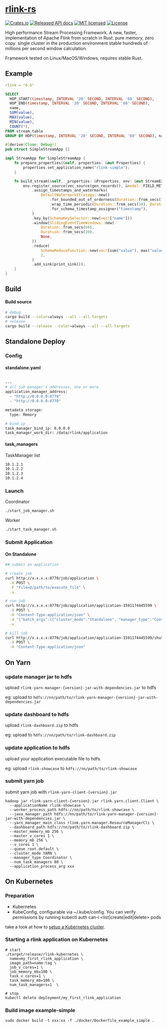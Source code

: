 # [rlink-rs](https://rlink.rs)

[![Crates.io](https://img.shields.io/crates/v/rlink?color=blue)](https://crates.io/crates/rlink)
[![Released API docs](https://docs.rs/rlink/badge.svg)](https://docs.rs/rlink-core)
[![MIT licensed](https://img.shields.io/badge/license-MIT-blue.svg)](./LICENSE-MIT)
[![License](https://img.shields.io/badge/License-Apache%202.0-blue.svg)](./LICENSE-APACHE)

High performance Stream Processing Framework. A new, faster, implementation of Apache Flink from scratch in Rust. 
pure memory, zero copy. single cluster in the production environment stable hundreds of millions per second window calculation.

Framework tested on Linux/MacOS/Windows, requires stable Rust.

## Example

```yaml
rlink = "0.6"
```

```sql
SELECT
  HOP_START(timestamp, INTERVAL '20' SECOND, INTERVAL '60' SECOND),
  HOP_END(timestamp, INTERVAL '20' SECOND, INTERVAL '60' SECOND),
  name,
  SUM(value),
  MAX(value),
  MIN(value),
  COUNT(*),
FROM stream_table
GROUP BY HOP(timestamp, INTERVAL '20' SECOND, INTERVAL '60' SECOND), name
```

```rust
#[derive(Clone, Debug)]
pub struct SimpleStreamApp {}

impl StreamApp for SimpleStreamApp {
    fn prepare_properties(&self, properties: &mut Properties) {
        properties.set_application_name("rlink-simple");
    }

    fn build_stream(&self, _properties: &Properties, env: &mut StreamExecutionEnvironment) {
        env.register_source(vec_source(gen_records(), &model::FIELD_METADATA), 1)
            .assign_timestamps_and_watermarks(
                DefaultWatermarkStrategy::new()
                    .for_bounded_out_of_orderness(Duration::from_secs(1))
                    .wrap_time_periodic(Duration::from_secs(10), Duration::from_secs(20))
                    .for_schema_timestamp_assigner("timestamp"),
            )
            .key_by(SchemaKeySelector::new(vec!["name"]))
            .window(SlidingEventTimeWindows::new(
                Duration::from_secs(60),
                Duration::from_secs(20),
                None,
            ))
            .reduce(
                SchemaReduceFunction::new(vec![sum("value"), max("value"), min("value"), count()]),
                2,
            )
            .add_sink(print_sink());
    }
}
```

## Build
#### Build source
```bash
# debug
cargo build --color=always --all --all-targets
# release
cargo build --release --color=always --all --all-targets
```

## Standalone Deploy
### Config
#### standalone.yaml
```bash

---
# all job manager's addresses, one or more
application_manager_address:
  - "http://0.0.0.0:8770"
  - "http://0.0.0.0:8770"

metadata_storage:
  type: Memory

# bind ip
task_manager_bind_ip: 0.0.0.0
task_manager_work_dir: /data/rlink/application

```
#### task_managers
TaskManager list
```bash
10.1.2.1
10.1.2.2
10.1.2.3
10.1.2.4
```

### Launch
Coordinator
```bash
./start_job_manager.sh
```

Worker
```bash
./start_task_manager.sh
```

### Submit Application 

#### On Standalone
```bash
## submit an application

# create job
curl http://x.x.x.x:8770/job/application \
  -X POST \
  -F "file=@/path/to/execute_file" \
  -v

# run job
curl http://x.x.x.x:8770/job/application/application-1591174445599 \
  -X POST \
  -H "Content-Type:application/json" \
  -d '{"batch_args":[{"cluster_mode":"Standalone", "manager_type":"Coordinator","num_task_managers":"15"}]}' \
  -v

# kill job
curl http://x.x.x.x:8770/job/application/application-1591174445599/shutdown \
  -X POST \
  -H "Content-Type:application/json"
```

## On Yarn

### update manager jar to hdfs
upload `rlink-yarn-manager-{version}-jar-with-dependencies.jar` to hdfs

eg: upload to `hdfs://nn/path/to/rlink-yarn-manager-{version}-jar-with-dependencies.jar`

### update dashboard to hdfs
upload `rlink-dashboard.zip` to hdfs

eg: upload to `hdfs://nn/path/to/rlink-dashboard.zip`


### update application to hdfs
upload your application executable file to hdfs.

eg: upload `rlink-showcase` to `hdfs://nn/path/to/rlink-showcase`

### submit yarn job
submit yarn job with `rlink-yarn-client-{version}.jar`
```shell
hadoop jar rlink-yarn-client-{version}.jar rlink.yarn.client.Client \
  --applicationName rlink-showcase \
  --worker_process_path hdfs://nn/path/to/rlink-showcase \
  --java_manager_path hdfs://nn/path/to/rlink-yarn-manager-{version}-jar-with-dependencies.jar \
  --yarn_manager_main_class rlink.yarn.manager.ResourceManagerCli \
  --dashboard_path hdfs://nn/path/to/rlink-dashboard.zip \
  --master_memory_mb 256 \
  --master_v_cores 1 \
  --memory_mb 256 \
  --v_cores 1 \
  --queue root.default \
  --cluster_mode YARN \
  --manager_type Coordinator \
  --num_task_managers 80 \
  --application_process_arg xxx
```

## On Kubernetes

### Preparation

- Kubernetes
- KubeConfig, configurable via ~/.kube/config. You can verify permissions by running kubectl auth can-i <list|create|edit|delete> pods

take a look at how to [setup a Kubernetes cluster](https://kubernetes.io/docs/setup/).

### Starting a rlink application on Kubernetes

```shell
# start 
./target/release/rlink-kubernetes \
  name=my_first_rlink_application \
  image_path=name:tag \
  job_v_cores=1 \
  job_memory_mb=100 \
  task_v_cores=1 \
  task_memory_mb=100 \
  num_task_managers=1  \

# stop
kubectl delete deployment/my_first_rlink_application
```

### Build image example-simple

```shell
sudo docker build -t xxx:xx -f ./docker/Dockerfile_example_simple .
```
